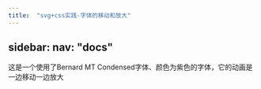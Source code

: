 ```yaml
---
title:  "svg+css实践-字体的移动和放大"
---
```


sidebar:
  nav: "docs"
---

<html>
	<head>
		<meta charset="UTF-8">
		<title>svg+css实践之字体的移动和放大</title>
	</head>
	<body>
	<p>这是一个使用了Bernard MT Condensed字体、颜色为紫色的字体，它的动画是一边移动一边放大</p>
	<svg xmlns="http://www.w3.org/2000/svg" width="945" height="709" viewBox="0 0 945 709">
  <g xmlns="http://www.w3.org/2000/svg" width="945" height="709" viewBox="0 0 945 709"> 
    <text id="TextElement" x="0" y="0" style="font-family:Bernard MT Condensed;font-size:24;fill: #800080;visibility:hidden" transform="rotate(0) scale(3 3)"> Look at me！
    <set attributeName="visibility" attributeType="CSS" to="visible" begin="1s" dur="5s" fill="freeze"/>
    <animateMotion path="M 0 0 L 100 100" begin="1s" dur="5s" fill="freeze"/>
    <animateTransform attributeName="transform" attributeType="XML" type="rotate" from="-30" to="0" begin="1s" dur="5s" fill="freeze"/> 
    <animateTransform attributeName="transform" attributeType="XML" type="scale" from="1" to="3" additive="sum" begin="1s" dur="5s" fill="freeze"/> 
    </text> 
  </g>
  </svg>
	</body>
</html>